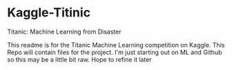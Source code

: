 # Kaggle-Titinic
Titanic: Machine Learning from Disaster

This readme is for the Titanic Machine Learning competition on Kaggle.
This Repo will contain files for the project.
I'm just starting out on ML and Github so this may be a little bit raw.
Hope to refine it later
